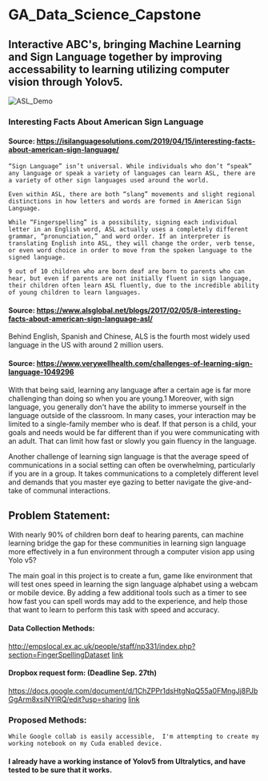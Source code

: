 # GA_Data_Science_Capstone
## Interactive ABC's, bringing Machine Learning and Sign Language together by improving accessability to learning utilizing computer vision through Yolov5.
![ASL_Demo](assets/alphabet.gif)

### Interesting Facts About American Sign Language
#### Source: https://isilanguagesolutions.com/2019/04/15/interesting-facts-about-american-sign-language/
    “Sign Language” isn’t universal. While individuals who don’t “speak” any language or speak a variety of languages can learn ASL, there are a variety of other sign languages used around the world.
    
    Even within ASL, there are both “slang” movements and slight regional distinctions in how letters and words are formed in American Sign Language.
    
    While “Fingerspelling” is a possibility, signing each individual letter in an English word, ASL actually uses a completely different grammar, “pronunciation,” and word order. If an interpreter is translating English into ASL, they will change the order, verb tense, or even word choice in order to move from the spoken language to the signed language.
    
    9 out of 10 children who are born deaf are born to parents who can hear, but even if parents are not initially fluent in sign language, their children often learn ASL fluently, due to the incredible ability of young children to learn languages.


#### Source: https://www.alsglobal.net/blogs/2017/02/05/8-interesting-facts-about-american-sign-language-asl/

Behind English, Spanish and Chinese, ALS is the fourth most widely used language in the US with around 2 million users.

#### Source: https://www.verywellhealth.com/challenges-of-learning-sign-language-1049296

With that being said, learning any language after a certain age is far more challenging than doing so when you are young.1﻿ Moreover, with sign language, you generally don't have the ability to immerse yourself in the language outside of the classroom. In many cases, your interaction may be limited to a single-family member who is deaf. If that person is a child, your goals and needs would be far different than if you were communicating with an adult. That can limit how fast or slowly you gain fluency in the language.

Another challenge of learning sign language is that the average speed of communications in a social setting can often be overwhelming, particularly if you are in a group. It takes communications to a completely different level and demands that you master eye gazing to better navigate the give-and-take of communal interactions. 

## Problem Statement:
With nearly 90% of children born deaf to hearing parents, can machine learning bridge the gap for these communities in learning sign language more effectively in a fun environment through a computer vision app using Yolo v5? 

The main goal in this project is to create a fun, game like environment that will test ones speed in learning the sign language alphabet using a webcam or mobile device.  By adding a few additional tools such as a timer to see how fast you can spell words may add to the experience, and help those that want to learn to perform this task with speed and accuracy.

#### Data Collection Methods:
http://empslocal.ex.ac.uk/people/staff/np331/index.php?section=FingerSpellingDataset
[link](http://empslocal.ex.ac.uk/people/staff/np331/index.php?section=FingerSpellingDataset (over 60,000 images))
    
#### Dropbox request form: (Deadline Sep. 27th)
https://docs.google.com/document/d/1ChZPPr1dsHtgNqQ55a0FMngJj8PJbGgArm8xsiNYlRQ/edit?usp=sharing
[link](https://docs.google.com/document/d/1ChZPPr1dsHtgNqQ55a0FMngJj8PJbGgArm8xsiNYlRQ/edit?usp=sharing)
    
    

### Proposed Methods:
    While Google collab is easily accessible,  I'm attempting to create my working notebook on my Cuda enabled device.

#### I already have a working instance of Yolov5 from Ultralytics, and have tested to be sure that it works.

